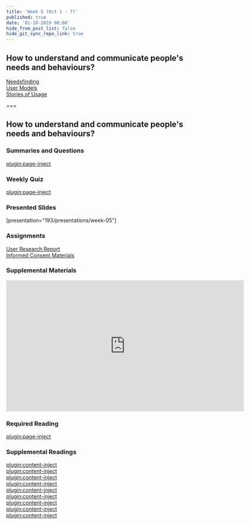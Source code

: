 ```yaml
---
title: 'Week 5 (Oct 1 - 7)'
published: true
date: '01-10-2019 00:00'
hide_from_post_list: false
hide_git_sync_repo_link: true
---
```


## How to understand and communicate people's needs and behaviours?
[Needsfinding](../../presentations/week-05?target=_blank#/week-05-8)  
[User Models](../../presentations/week-05?target=_blank#/week-05-46)  
[Stories of Usage](../../presentations/week-05?target=_blank#/week-05-67)  

===

## **How to understand and communicate people's needs and behaviours?**

### Summaries and Questions  
[plugin:page-inject](../../canvaslms-assignments/one-minute-summaries/week-05)

### Weekly Quiz
[plugin:page-inject](../../canvaslms-assignments/weekly-review-quizzes/week-05)  

### Presented Slides  
[presentation="193/presentations/week-05"]

### Assignments
[User Research Report](https://canvas.sfu.ca/courses/47119/assignments/387247)  
[Informed Consent Materials](https://canvas.sfu.ca/courses/47119/files/folder/Handouts/Informed%20Consent)  

### Supplemental Materials  
<div class="grav-youtube"><iframe src="https://player.vimeo.com/video/7099570" width="640" height="352" frameborder="0" allow="autoplay; fullscreen" allowfullscreen></iframe></div>

### Required Reading  
[plugin:page-inject](../../weekly-readings/week-05)

### Supplemental Readings  
[plugin:content-inject](../../ux-techniques-guide/how-to-understand-and-communicate-peoples-needs-and-behaviors/affinity-diagrams)  
[plugin:content-inject](../../ux-techniques-guide/how-to-understand-and-communicate-peoples-needs-and-behaviors/contextual-inquiry)  
[plugin:content-inject](../../ux-techniques-guide/how-to-understand-and-communicate-peoples-needs-and-behaviors/empathy-maps)  
[plugin:content-inject](../../ux-techniques-guide/how-to-understand-and-communicate-peoples-needs-and-behaviors/interviews)  
[plugin:content-inject](../../ux-techniques-guide/how-to-understand-and-communicate-peoples-needs-and-behaviors/job-stories)  
[plugin:content-inject](../../ux-techniques-guide/how-to-understand-and-communicate-peoples-needs-and-behaviors/personas-proto)  
[plugin:content-inject](../../ux-techniques-guide/how-to-understand-and-communicate-peoples-needs-and-behaviors/task-analysis)  
[plugin:content-inject](../../ux-techniques-guide/how-to-understand-and-communicate-peoples-needs-and-behaviors/user-research)  
[plugin:content-inject](../../ux-techniques-guide/how-to-understand-and-communicate-peoples-needs-and-behaviors/user-research-analysis)  
